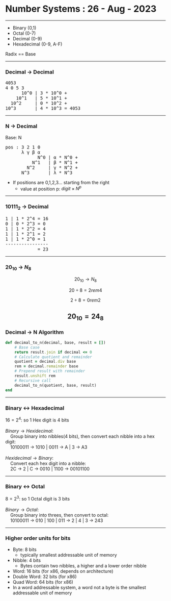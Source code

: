 # Number Systems : 26 - Aug - 2023
---

- Binary (0,1)
- Octal (0-7)
- Decimal (0-9)
- Hexadecimal (0-9, A-F)

Radix == Base

---
### Decimal $\rightarrow$ Decimal

<pre>
4053
4 0 5 3
      10^0 | 3 * 10^0 +
    10^1   | 5 * 10^1 +
  10^2     | 0 * 10^2 +
10^3       | 4 * 10^3 = 4053
</pre>
---
### N $\rightarrow$ Decimal

Base: N<br/>
<pre>
pos : 3 2 1 0
      λ γ β α
            N^0 | α * N^0 +
          N^1   | β * N^1 +
        N^2     | γ * N^2 +
      N^3       | λ * N^3
</pre>

- If positions are 0,1,2,3... starting from the right
    - value at position p: $digit \times N^{p}$
---
### $10111_2$ $\rightarrow$ Decimal

<pre>
1 | 1 * 2^4 = 16
0 | 0 * 2^3 = 0
1 | 1 * 2^2 = 4
1 | 1 * 2^1 = 2
1 | 1 * 2^0 = 1
----------------
            = 23
</pre>
---
### $20_{10}$ $\rightarrow$ $N_8$

$$20_{10} \rightarrow N_8$$

$$20 \div 8 = 2 rem 4$$

$$2 \div 8 = 0 rem 2$$

$$20_{10} = 24_8$$
---
### Decimal $\rightarrow$ N Algorithm

```ruby
def decimal_to_n(decimal, base, result = [])
    # Base case
    return result.join if decimal <= 0
    # Calculate quotient and remainder
    quotient = decimal.div base
    rem = decimal.remainder base
    # Prepend result with remainder
    result.unshift rem
    # Recursive call
    decimal_to_n(quotient, base, result)
end
```
---
### Binary $\leftrightarrow$ Hexadecimal

$16 = 2^4$: so 1 Hex digit is 4 bits<br/>
<br/>
$Binary \rightarrow Hexidecimal$:<br/>
    Group binary into nibbles(4 bits), then convert each nibble into a hex digit:<br/>
    10100011 $\rightarrow$ 1010 | 0011 $\rightarrow$ A | 3 $\rightarrow$ A3<br/>
<br/>
$Hexidecimal \rightarrow Binary$:<br/>
    Convert each hex digit into a nibble:<br/>
    2C $\rightarrow$ 2 | C $\rightarrow$ 0010 | 1100 $\rightarrow$ 00101100<br/>

---
### Binary $\leftrightarrow$ Octal

$8 = 2^3$: so 1 Octal digit is 3 bits<br/>
<br/>
$Binary \rightarrow Octal$:<br/>
    Group binary into threes, then convert to octal:<br/>
    10100011 $\rightarrow$ 010 | 100 | 011 $\rightarrow$ 2 | 4 | 3 $\rightarrow$ 243

---
### Higher order units for bits
- Byte: 8 bits
    - typically smallest addressable unit of memory
- Nibble: 4 bits
    - Bytes contain two nibbles, a higher and a lower order nibble
- Word: 16 bits (for x86, depends on architecture)
- Double Word: 32 bits (for x86)
- Quad Word: 64 bits (for x86)
- In a word addressable system, a word not a byte is the smallest addressable unit of memory